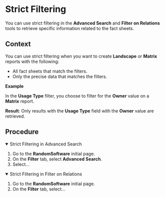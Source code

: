 # Strict Filtering
You can use strict filtering in the **Advanced Search** and  **Filter on Relations** tools to retrieve specific information related to the fact sheets.

## Context

You can use strict filtering when you want to create **Landscape** or **Matrix** reports with the following:

* All fact sheets that match the filters.
* Only the precise data that matches the filters.

**Example**

In the **Usage Type** filter, you choose to filter for the **Owner** value on a **Matrix** report.

**Result**: Only results with the **Usage Type** field with the **Owner** value are retrieved.

## Procedure

<details open><summary>Strict Filtering in Advanced Search </summary>

1. Go to the **RandomSoftware** initial page.
2. On the **Filter** tab, select **Advanced	 Search**.
3. Select...
</summary>
</details open> 

<details open><summary>Strict Filtering in Filter on Relations </summary>

1. Go to the **RandomSoftware** initial page.
2. On the **Filter** tab, select...

</details open>
